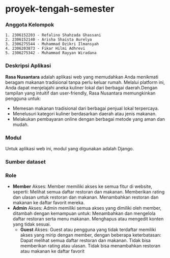 # proyek-tengah-semester
### Anggota Kelompok
    1. 2306152203 - Refalino Shahzada Ghassani
    2. 2306152140 - Arisha Shaista Aurelya
    3. 2306275544 - Muhammad Dzikri Ilmansyah
    4. 2306203873 - Fikar Hilmi Adhrevi
    5. 2306275342 - Muhammad Rayyan Wiradana

### Deskripsi Aplikasi
**Rasa Nusantara** adalah aplikasi web yang memudahkan Anda menikmati beragam makanan tradisional tanpa perlu keluar rumah. Melalui platform ini, Anda dapat menjelajahi aneka kuliner lokal dari berbagai daerah.Dengan tampilan yang intuitif dan user-friendly, Rasa Nusantara memungkinkan pengguna untuk:
- Memesan makanan tradisional dari berbagai penjual lokal terpercaya.
- Menelusuri kategori kuliner berdasarkan daerah atau jenis makanan.
- Melakukan pembayaran online dengan berbagai metode yang aman dan mudah.

### Modul
Untuk aplikasi web ini, modul yang digunakan adalah Django.

### Sumber dataset

### Role
- **Member**
    Akses: Member memiliki akses ke semua fitur di website, seperti:
    Melihat semua daftar restoran dan makanan.
    Memberikan rating dan ulasan untuk restoran dan makanan.
    Menambahkan restoran dan makanan ke daftar favorit mereka.
- **Admin**
    Akses: Admin memiliki semua akses yang dimiliki oleh member, ditambah dengan kemampuan untuk:
    Menambahkan dan mengelola daftar restoran serta menu makanan.
    Menghapus atau mengedit konten yang tidak sesuai.
  - **Guest**
    Akses: Guest atau pengguna yang tidak terdaftar memiliki akses yang mirip dengan member, dengan beberapa keterbatasan:
    Dapat melihat semua daftar restoran dan makanan.
    Tidak bisa memberikan rating atau ulasan.
    Tidak bisa menambahkan restoran atau makanan ke daftar favorit
